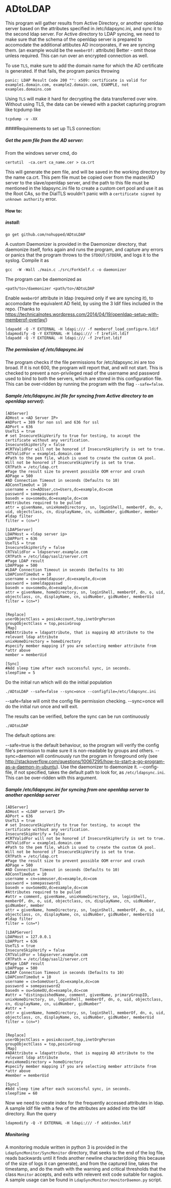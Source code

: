 # ADtoLDAP
This program will gather results from Active Directory, or another openldap server based on the attributes specified in /etc/ldapsync.ini, and sync it to the second ldap server. For Active directory to LDAP syncing, we need to make sure that the schema of the openldap server is prepared to accomodate the additional attibutes AD incorporates, if we are syncing them. (an example would be the `memberOf:` attribute) Better - omit those unless required.
This can run over an encrypted connection as well. 

To use `TLS`, make sure to add the domain name for which the AD certificate is generated. If that fails, the program panics throwing 

```
panic: LDAP Result Code 200 "": x509: certificate is valid for example1.domain.com, example2.domain.com, EXAMPLE, not examples.domains.com
```

Using `TLS` will make it hard for decrypting the data transferred over wire. Without using TLS, the data can be viewed with a packet capturing program like tcpdump like
```
tcpdump -v -XX
```
####Requirements to set up TLS connection:

##### Get the pem file from the AD server:
From the windows server cmd, do 
```
certutil  -ca.cert ca_name.cer > ca.crt
```
This will generate the pem file, and will be saved in the working directory by the name ca.crt.
This pem file must be copied over from the master/AD server to the slave/openldap server, and the path to this file must be mentioned in the ldapsync.ini file to create a custom cert pool and use it as the Root CAs, so the DialTLS wouldn't panic with a `certificate signed by unknown authority` error.


#### How to:
##### install:
```
go get github.com/nohupped/ADtoLDAP
```
A custom Daemonizer is provided in the Daemonizer directory, that daemonize itself, forks again and runs the program, and capture any errors or panics that the program throws to the `STDOUT/STDERR`, and logs it to the syslog. Compile it as 
```
gcc  -W -Wall ./main.c ./src/ForkSelf.c -o daemonizer
```
The program can be daemonized as 
```
<path/to>/daemonizer <path/to>/ADtoLDAP
```

Enable `memberOf` attribute in ldap (required only if we are syncing it), to accomodate the equivalent AD field, by using the 3 ldif files included in the repo.
(Thanks to https://technicalnotes.wordpress.com/2014/04/19/openldap-setup-with-memberof-overlay/)

```
ldapadd -Q -Y EXTERNAL -H ldapi:/// -f memberof_load_configure.ldif 
ldapmodify -Q -Y EXTERNAL -H ldapi:/// -f 1refint.ldif
ldapadd -Q -Y EXTERNAL -H ldapi:/// -f 2refint.ldif
```

##### The permission of /etc/ldapsync.ini

The program checks if the file permissions for /etc/ldapsync.ini are too broad. If it is not 600, the program will report that, and will not start. This is checked to prevent a non-privileged read of the username and password used to bind to both the servers, which are stored in this configuration file. This can be over-ridden by running the program with the flag `--safe=false`.

##### Sample /etc/ldapsync.ini file for syncing from Active directory to an openldap server):
```
[ADServer]
ADHost = <AD Server IP>
#ADPort = 389 for non ssl and 636 for ssl
ADPort = 636
UseTLS = true
# set InsecureSkipVerify to true for testing, to accept the certificate without any verification.
InsecureSkipVerify = false
#CRTValidFor will not be honored if InsecureSkipVerify is set to true.
CRTValidFor = example1.domain.com
#Path to the pem file, which is used to create the custom CA pool. Will not be honored if InsecureSkipVerify is set to true.
CRTPath = /etc/ldap.crt
#Page the result size to prevent possible OOM error and crash
ADPage = 500
#AD Connection Timeout in seconds (Defaults to 10)
ADConnTimeOut = 10
username = cn=ADUser,cn=Users,dc=example,dc=com
password = somepassword
basedn = ou=someOu,dc=example,dc=com
#Attributes required to be pulled
attr = givenName, unixHomeDirectory, sn, loginShell, memberOf, dn, o, uid, objectclass, cn, displayName, cn, uidNumber, gidNumber, member
#ldap filter
filter = (cn=*)

[LDAPServer]
LDAPHost = <ldap server ip>
LDAPPort = 636
UseTLS = true
InsecureSkipVerify = false
CRTValidFor = ldapserver.example.com
CRTPath = /etc/ldap/sasl2/server.crt
#Page LDAP result
LDAPPage = 500
#LDAP Connection Timeout in seconds (Defaults to 10)
LDAPConnTimeOut = 10
username = cn=someldapuser,dc=example,dc=com
password = someldappasswd
basedn = ou=someOu,dc=example,dc=com
attr = givenName, homeDirectory, sn, loginShell, memberOf, dn, o, uid, objectclass, cn, displayName, cn, uidNumber, gidNumber, memberUid
filter = (cn=*)


[Replace]
userObjectClass = posixAccount,top,inetOrgPerson
groupObjectClass = top,posixGroup
[Map]
#ADAttribute = ldapattribute, that is mapping AD attribute to the relevant ldap attribute
unixHomeDirectory = homeDirectory
#specify member mapping if you are selecting member attribute from *attr above
member = memberUid

[Sync]
#Add sleep time after each successful sync, in seconds.
sleepTime = 5

```
Do the initial run which will do the initial population 

`./ADtoLDAP --safe=false --sync=once --configfile=/etc/ldapsync.ini`

--safe=false will omit the config file permission checking.
--sync=once will do the initial run once and will exit.

The results can be verified, before the sync can be run continuously

`./ADtoLDAP`

The default options are:

--safe=true is the default behaviour, so the program will verify the config file's permission to make sure it is non-readable by groups and others.
--sync=daemon will continuously run the program in foreground only (see http://stackoverflow.com/questions/10067295/how-to-start-a-go-program-as-a-daemon-in-ubuntu). Use the daemonizer to daemonize it.
--config-file, if not specified, takes the default path to look for, as `/etc/ldapsync.ini`. This can be over-ridden with this argument.

##### Sample /etc/ldapsync.ini for syncing from one openldap server to another openldap server

```
[ADServer]
ADHost = <LDAP server1 IP>
ADPort = 636
UseTLS = true
# set InsecureSkipVerify to true for testing, to accept the certificate without any verification.
InsecureSkipVerify = false
#CRTValidFor will not be honored if InsecureSkipVerify is set to true.
CRTValidFor = example1.domain.com
#Path to the pem file, which is used to create the custom CA pool. Will not be honored if InsecureSkipVerify is set to true.
CRTPath = /etc/ldap.crt
#Page the result size to prevent possible OOM error and crash
ADPage = 500
#AD Connection Timeout in seconds (Defaults to 10)
ADConnTimeOut = 10
username = cn=someuser,dc=example,dc=com
password = somepassword1
basedn = ou=SomeOU,dc=example,dc=com
#Attributes required to be pulled
#attr = comment, givenName, unixHomeDirectory, sn, loginShell, memberOf, dn, o, uid, objectclass, cn, displayName, cn, uidNumber, gidNumber, member
attr = givenName, homeDirectory, sn, loginShell, memberOf, dn, o, uid, objectclass, cn, displayName, cn, uidNumber, gidNumber, memberUid
#ldap filter
filter = (cn=*)

[LDAPServer]
LDAPHost = 127.0.0.1
LDAPPort = 636
UseTLS = true
InsecureSkipVerify = false
CRTValidFor = ldapserver.example.com
CRTPath = /etc/ldap/sasl2/server.crt
#Page LDAP result
LDAPPage = 500
#LDAP Connection Timeout in seconds (Defaults to 10)
LDAPConnTimeOut = 10
username = cn=SomeUser1,dc=example,dc=com
password = somepassword2
basedn = ou=SomeOU,dc=example,dc=com
#attr = "distinguishedName, comment, givenName, primaryGroupID, unixHomeDirectory, sn, loginShell, memberOf, dn, o, uid, objectclass, cn, displayName, cn, uidNumber, gidNumber"
#attr = *
attr = givenName, homeDirectory, sn, loginShell, memberOf, dn, o, uid, objectclass, cn, displayName, cn, uidNumber, gidNumber, memberUid
filter = (cn=*)


[Replace]
userObjectClass = posixAccount,top,inetOrgPerson
groupObjectClass = top,posixGroup
[Map]
#ADAttribute = ldapattribute, that is mapping AD attribute to the relevant ldap attribute
#unixHomeDirectory = homeDirectory
#specify member mapping if you are selecting member attribute from *attr above
#member = memberUid

[Sync]
#Add sleep time after each successful sync, in seconds.
sleepTime = 60

```

Now we need to create index for the frequently accessed attributes in ldap. A sample ldif file with a few of the attributes are added into the ldif directory. Run the query

```ldapmodify -Q -Y EXTERNAL -H ldapi:/// -f addindex.ldif```

##### Monitoring
A monitoring module written in python 3 is provided in the `LdapSyncMonitor/SyncMonitor` directory, that seeks to the end of the log file, reads backwards until it finds another newline character(doing this because of the size of logs it can generate), and from the captured line, takes the timestamp, and do the math with the warning and critical thresholds that the class `Monitor` accepts, and exits with relevent exit code suitable for nagios. A sample usage can be found in `LdapSyncMonitor/monitorDaemon.py` script. 
